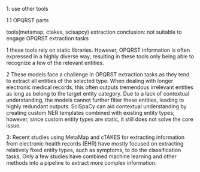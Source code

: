 


1: use other tools

  1.1 OPQRST parts
 
  tools(metamap, ctakes, scisapcy) extraction conclusion: not suitable to engage OPQRST extraction tasks
  
  1 these tools rely on static libraries. However, OPQRST information is often expressed in a highly diverse way, resulting in these tools only being able to recognize a few of the relevant entities.
  
  2 These models face a challenge in OPQRST extraction tasks as they tend to extract all entities of the selected type. When dealing with longer electronic medical records, this often outputs tremendous irrelevant entities as long as belong to the target entity category. Due to a lack of contextual understanding, the models cannot further filter these entities, leading to highly redundant outputs. SciSpaCy can aid contextual understanding by creating custom NER templates combined with existing entity types; however, since custom entity types are static, it still does not solve the core issue.

  3: Recent studies using MetaMap and cTAKES for extracting information from electronic health records (EHR) have mostly focused on extracting relatively fixed entity types, such as symptoms, to do the classification tasks,  Only a few studies have combined machine learning and other methods into a pipeline to extract more complex information.
